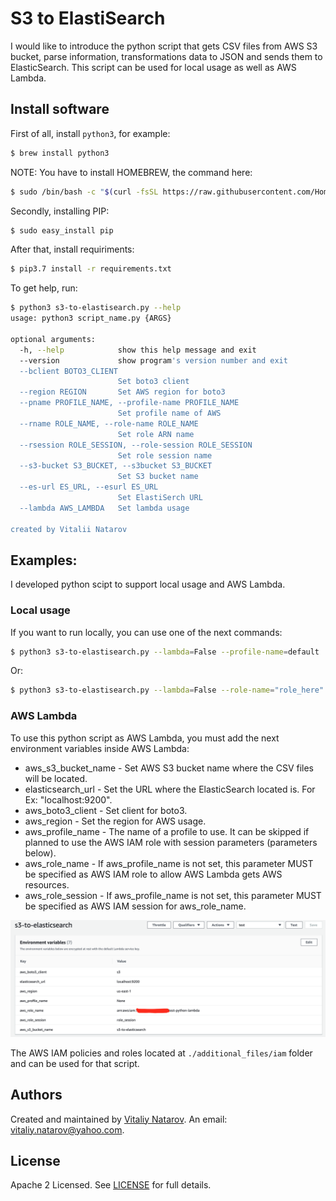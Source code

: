 # S3 to ElastiSearch

I would like to introduce the python script that gets CSV files from AWS S3 bucket, parse information, transformations data to JSON and sends them to ElasticSearch. This script can be used for local usage as well as AWS Lambda.


## Install software

First of all, install ```python3```, for example:

```bash
$ brew install python3
```

NOTE: You have to install HOMEBREW, the command here:

```bash
$ sudo /bin/bash -c "$(curl -fsSL https://raw.githubusercontent.com/Homebrew/install/master/install.sh)"
```

Secondly, installing PIP:

```bash
$ sudo easy_install pip
```

After that, install requiriments:

```bash
$ pip3.7 install -r requirements.txt
```

To get help, run:

```bash
$ python3 s3-to-elastisearch.py --help
usage: python3 script_name.py {ARGS}

optional arguments:
  -h, --help            show this help message and exit
  --version             show program's version number and exit
  --bclient BOTO3_CLIENT
                        Set boto3 client
  --region REGION       Set AWS region for boto3
  --pname PROFILE_NAME, --profile-name PROFILE_NAME
                        Set profile name of AWS
  --rname ROLE_NAME, --role-name ROLE_NAME
                        Set role ARN name
  --rsession ROLE_SESSION, --role-session ROLE_SESSION
                        Set role session name
  --s3-bucket S3_BUCKET, --s3bucket S3_BUCKET
                        Set S3 bucket name
  --es-url ES_URL, --esurl ES_URL
                        Set ElastiSerch URL
  --lambda AWS_LAMBDA   Set lambda usage

created by Vitalii Natarov
```

## Examples:

I developed python scipt to support local usage and AWS Lambda.

### Local usage

If you want to run locally, you can use one of the next commands:

```bash
$ python3 s3-to-elastisearch.py --lambda=False --profile-name=default
```

Or:

```bash
$ python3 s3-to-elastisearch.py --lambda=False --role-name="role_here" --role-session="session"
```

### AWS Lambda

To use this python script as AWS Lambda, you must add the next environment variables inside AWS Lambda:

- aws_s3_bucket_name - Set AWS S3 bucket name where the CSV files will be located.
- elasticsearch_url -  Set the URL where the ElasticSearch located is. For Ex: "localhost:9200".
- aws_boto3_client - Set client for boto3.
- aws_region - Set the region for AWS usage.
- aws_profile_name - The name of a profile to use. It can be skipped if planned to use the AWS IAM role with session parameters (parameters below).
- aws_role_name - If aws_profile_name is not set, this parameter MUST be specified as AWS IAM role to allow AWS Lambda gets AWS resources.
- aws_role_session - If aws_profile_name is not set, this parameter MUST be specified as AWS IAM session for aws_role_name.

![Lambda_envs.png](https://github.com/SebastianUA/lambda-s3-elastisearch/blob/master/additional_files/pics/Lambda_envs.png)

The AWS IAM policies and roles located at `./additional_files/iam` folder and can be used for that script.


## Authors
Created and maintained by [Vitaliy Natarov](https://github.com/SebastianUA). An email: [vitaliy.natarov@yahoo.com](vitaliy.natarov@yahoo.com).

## License
Apache 2 Licensed. See [LICENSE](https://github.com/SebastianUA/terraform/blob/master/LICENSE) for full details.
